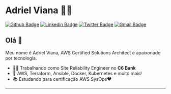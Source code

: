 <!--
**adriell/adriell** is a ✨ _special_ ✨ repository because its `README.md` (this file) appears on your GitHub profile.

Here are some ideas to get you started:

- 🔭 I’m currently working on ...
- 🌱 I’m currently learning ...
- 👯 I’m looking to collaborate on ...
- 🤔 I’m looking for help with ...
- 💬 Ask me about ...
- 📫 How to reach me: ...
- 😄 Pronouns: ...
- ⚡ Fun fact: ...
-->
# Adriel Viana :man_technologist:

[![Github Badge](https://img.shields.io/badge/-Github-000?style=flat-square&logo=Github&logoColor=white&link=https://github.com/adriell)](https://github.com/adriell)
[![Linkedin Badge](https://img.shields.io/badge/-LinkedIn-blue?style=flat-square&logo=Linkedin&logoColor=white&link=https://www.linkedin.com/in/adriellucas/)](https://www.linkedin.com/in/adriellucas/)
[![Twitter Badge](https://img.shields.io/badge/-Twitter-1ca0f1?style=flat-square&labelColor=1ca0f1&logo=twitter&logoColor=white&link=https://twitter.com/adriel_ads)](https://twitter.com/adriel_ads)
[![Gmail Badge](https://img.shields.io/badge/-Gmail-c14438?style=flat-square&logo=Gmail&logoColor=white&link=mailto:adriell.ads@gmail.com)](mailto:adriell.ads@gmail.com)

## Olá 👋

Meu nome é Adriel Viana, AWS Certified Solutions Architect e apaixonado por tecnologia.

- :office_worker: Trabalhando como Site Reliability Engineer no **C6 Bank**
- :blue_heart: AWS, Terraform, Ansible, Docker, Kubernetes e muito mais!
- :books: Estudando para certificação AWS SysOps:heart:

---